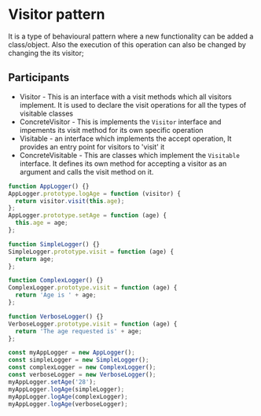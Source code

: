 # Visitor pattern

It is a type of behavioural pattern where a new functionality can be added a class/object. Also the execution of this operation can also be changed by changing the its visitor;

## Participants
- Visitor - This is an interface with a visit methods which all visitors implement. It is used to declare the visit operations for all the types of visitable classes
- ConcreteVisitor - This is implements the `Visitor` interface and impements its visit method for its own specific operation
- Visitable - an interface which implements the accept operation, It provides an entry point for visitors to 'visit' it
- ConcreteVisitable - This are classes which implement the `Visitable` interface.  It defines its own method for accepting a visitor as an argument and calls the visit method on it.

```js
function AppLogger() {}
AppLogger.prototype.logAge = function (visitor) {
  return visitor.visit(this.age);
};
AppLogger.prototype.setAge = function (age) {
  this.age = age;
};

function SimpleLogger() {}
SimpleLogger.prototype.visit = function (age) {
  return age;
};

function ComplexLogger() {}
ComplexLogger.prototype.visit = function (age) {
  return 'Age is ' + age;
};

function VerboseLogger() {}
VerboseLogger.prototype.visit = function (age) {
  return 'The age requested is' + age;
};

const myAppLogger = new AppLogger();
const simpleLogger = new SimpleLogger();
const complexLogger = new ComplexLogger();
const verboseLogger = new VerboseLogger();
myAppLogger.setAge('28');
myAppLogger.logAge(simpleLogger);
myAppLogger.logAge(complexLogger);
myAppLogger.logAge(verboseLogger);

```